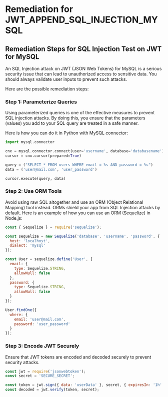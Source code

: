 # Remediation for JWT_APPEND_SQL_INJECTION_MYSQL

## Remediation Steps for SQL Injection Test on JWT for MySQL

An SQL Injection attack on JWT (JSON Web Tokens) for MySQL is a serious security issue that can lead to unauthorized access to sensitive data. You should always validate user inputs to prevent such attacks.

Here are the possible remediation steps:

### Step 1: Parameterize Queries
Using parameterized queries is one of the effective measures to prevent SQL injection attacks. By doing this, you ensure that the parameters (values) you add to your SQL query are treated in a safe manner.

Here is how you can do it in Python with MySQL connector:

```python
import mysql.connector

cnx = mysql.connector.connect(user='username', database='databasename')
cursor = cnx.cursor(prepared=True)

query = ("SELECT * FROM users WHERE email = %s AND password = %s")
data = ('user@mail.com', 'user_password')

cursor.execute(query, data)
```

### Step 2: Use ORM Tools
Avoid using raw SQL altogether and use an ORM (Object Relational Mapping) tool instead. ORMs shield your app from SQL Injection attacks by default. Here is an example of how you can use an ORM (Sequelize) in Node.js:

```javascript
const { Sequelize } = require('sequelize');

const sequelize = new Sequelize('database', 'username', 'password', {
  host: 'localhost',
  dialect: 'mysql'
});

const User = sequelize.define('User', {
  email: {
    type: Sequelize.STRING,
    allowNull: false
  },
  password: {
    type: Sequelize.STRING,
    allowNull: false
  }
});

User.findOne({
  where: {
    email: 'user@mail.com',
    password: 'user_password'
  }
});
```


### Step 3: Encode JWT Securely
Ensure that JWT tokens are encoded and decoded securely to prevent security attacks.

```javascript
const jwt = require('jsonwebtoken');
const secret = 'SECURE_SECRET';

const token = jwt.sign({ data: 'userData' }, secret, { expiresIn: '1h' });
const decoded = jwt.verify(token, secret);
```